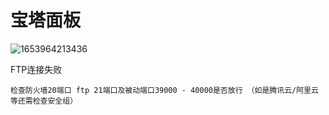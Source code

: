 # 宝塔面板

![1653964213436](https://gitee.com/hen128/storage/raw/master/typora/2022-12-31%20104001.jpg)

FTP连接失败

```
检查防火墙20端口 ftp 21端口及被动端口39000 - 40000是否放行 （如是腾讯云/阿里云等还需检查安全组）
```